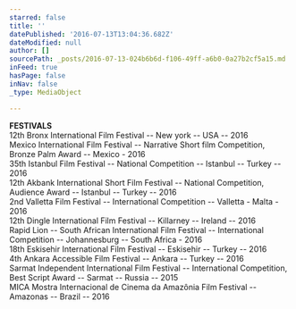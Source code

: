 ```yaml
---
starred: false
title: ''
datePublished: '2016-07-13T13:04:36.682Z'
dateModified: null
author: []
sourcePath: _posts/2016-07-13-024b6b6d-f106-49ff-a6b0-0a27b2cf5a15.md
inFeed: true
hasPage: false
inNav: false
_type: MediaObject

---
```

**FESTIVALS**  
12th Bronx International Film Festival -- New york -- USA -- 2016  
Mexico International Film Festival -- Narrative Short film Competition, Bronze Palm Award -- Mexico - 2016  
35th Istanbul Film Festival -- National Competition -- Istanbul -- Turkey -- 2016  
12th Akbank International Short Film Festival -- National Competition, Audience Award -- Istanbul -- Turkey -- 2016  
2nd Valletta Film Festival -- International Competition -- Valletta - Malta - 2016  
12th Dingle International Film Festival -- Killarney -- Ireland -- 2016  
Rapid Lion -- South African International Film Festival -- International Competition -- Johannesburg -- South Africa - 2016  
18th Eskisehir International Film Festival -- Eskisehir -- Turkey -- 2016  
4th Ankara Accessible Film Festival -- Ankara -- Turkey -- 2016  
Sarmat Independent International Film Festival -- International Competition, Best Script Award -- Sarmat -- Russia -- 2015  
MICA Mostra Internacional de Cinema da Amazônia Film Festival -- Amazonas -- Brazil -- 2016